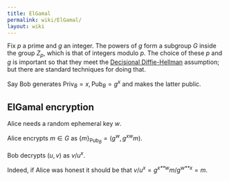 ```yaml
---
title: ElGamal
permalink: wiki/ElGamal/
layout: wiki
---
```


Fix *p* a prime and *g* an integer. The powers of *g* form a subgroup
*G* inside the group *Z*<sub>*p*</sub>, which is that of integers modulo
*p*. The choice of these *p* and *g* is important so that they meet the
[Decisional
Diffie-Hellman](http://en.wikipedia.org/wiki/Decisional_Diffie%E2%80%93Hellman_assumption)
assumption; but there are standard techniques for doing that.

Say Bob generates
Priv<sub>*B*</sub> = *x*, Pub<sub>*B*</sub> = *g*<sup>*x*</sup> and
makes the latter public.

ElGamal encryption
------------------

Alice needs a random ephemeral key *w*.

  
Alice encrypts *m* ∈ *G* as
{*m*}<sub>Pub<sub>*B*</sub></sub> = (*g*<sup>*w*</sup>, *g*<sup>*x*</sup><sup>*w*</sup>*m*).

Bob decrypts (*u*, *v*) as *v*/*u*<sup>*x*</sup>.

Indeed, if Alice was honest it should be that
*v*/*u*<sup>*x*</sup> = *g*<sup>*x**w*</sup>*m*/*g*<sup>*w**x*</sup> = *m*.


